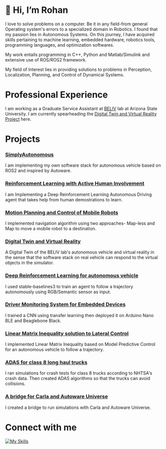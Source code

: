 # 👋 Hi, I’m Rohan #

I love to solve problems on a computer. Be it in any field-from general Operating system's errors to a specialized domain in Robotics. I found that my passion lies in Autonomous Systems. On this journey, I have acquired skills pertaining to machine learning, embedded hardware, robotics tools, programming languages, and optimization softwares.

My work entails programming in C++, Python and Matlab/Simulink and extensive use of ROS/ROS2 framework.

My field of Interest lies in providing solutions to problems in Perception, Localization, Planning, and Control of Dynamical Systems.

# Professional Experience #
I am working as a Graduate Service Assistant at [BELIV](https://faculty.engineering.asu.edu/jzhao/) lab at Arizona State University. I am currently spearheading the [Digital Twin and Virtual Reality Project](https://github.com/rohanNkhaire/carla_autoware_bridge) here.

# Projects #
### [SimplyAutonomous](https://github.com/rohanNkhaire/SimplyAutonomous) ###
I am implementing my own software stack for autonomous vehicle based on ROS2 and inspired by Autoware.

### [Reinforcement Learning with Active Human Involvement](https://github.com/rohanNkhaire/PVP_CARLA)
I am Implementing a Deep Reinforcement Learning Autonomous Driving agent that takes help from human demostrations to learn.

### [Motion Planning and Control of Mobile Robots](https://github.com/rohanNkhaire/Motion_Planning_Control_Mobile_Robots)
I implemented navigation algorithm using two approaches- Map-less and Map to move a mobile robot to a destination.

### [Digital Twin and Virtual Reality](https://github.com/rohanNkhaire/carla_autoware_bridge) ###
A Digital Twin of the BELIV lab's autonomous vehicle and virtual reality in the sense that the software stack on real vehicle can respond to the virtual objects in the simulator.

### [Deep Reinforcement Learning for autonomous vehicle](https://github.com/rohanNkhaire/RL_SB3_carla) ###
I used stable-baselines3 to train an agent to follow a trajectory autonomously using RGB/Semantic sensor as input.

### [Driver Monitoring System for Embedded Devices](https://github.com/rohanNkhaire/driver_monitoring_system) ###
I trained a CNN using transfer learning then deployed it on Arduino Nano BLE and Beaglebone Black.

### [Linear Matrix Inequality solution to Lateral Control](https://github.com/rohanNkhaire/LMI-MPC_lateral_control) ###
I implemented Linear Matrix Inequality based on Model Predictive Control for an autonomous vehicle to follow a trajectory.

### [ADAS for class 8 long haul trucks](https://github.com/rohanNkhaire/ADAS_class8_trucks) ###
I ran simulations for crash tests for class 8 trucks according to NHTSA's crash data. Then created ADAS algorithms so that the trucks can avoid collisions.

### [A bridge for Carla and Autoware Universe](https://github.com/rohanNkhaire/carla_autoware_bridge) ###
I created a bridge to run simulations with Carla and Autoware Universe.



# Connect with me #
[![My Skills](https://skillicons.dev/icons?i=linkedin)](https://www.linkedin.com/in/rohan-khaire/)




